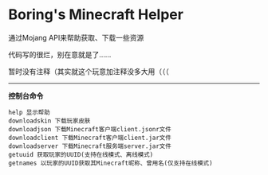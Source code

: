 # Boring's Minecraft Helper
 通过Mojang API来帮助获取、下载一些资源

代码写的很烂，别在意就是了……

暂时没有注释（其实就这个玩意加注释没多大用（（（

------

**控制台命令**

```
help 显示帮助
downloadskin 下载玩家皮肤
downloadjson 下载Minecraft客户端client.jsonr文件
downloadclient 下载Minecraft客户端client.jar文件
downloadserver 下载Minecraft服务端server.jar文件
getuuid 获取玩家的UUID(支持在线模式、离线模式)
getnames 以玩家的UUID获取其Minecraft昵称、曾用名(仅支持在线模式)
```


